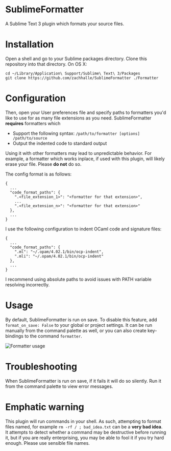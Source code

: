 # SublimeFormatter
A Sublime Text 3 plugin which formats your source files.

# Installation
Open a shell and go to your Sublime packages directory. Clone this repository into that directory. On OS X:

    cd ~/Library/Application\ Support/Sublime\ Text\ 3/Packages
    git clone https://github.com/zachhalle/SublimeFormatter ./Formatter

# Configuration

Then, open your User preferences file and specify paths to formatters you'd like to use for as many file extensions
as you need. SublimeFormatter **requires** formatters which

* Support the following syntax: `/path/to/formatter [options] /path/to/source`
* Output the indented code to standard output

Using it with other formatters may lead to unpredictable behavior. For example, a formatter which works inplace, if used with this plugin, will likely erase your file. Please **do not** do so.

The config format is as follows:

    {
      ...
      "code_format_paths": {
        ".<file_extension_1>": "<formatter for that extension>",
        ...
        ".<file_extension_n>": "<formatter for that extension>"
      },
      ...
    }

I use the following configuration to indent OCaml code and signature files:

    {
      ...
      "code_format_paths": {
        ".ml": "~/.opam/4.02.1/bin/ocp-indent",
        ".mli": "~/.opam/4.02.1/bin/ocp-indent"
      },
      ...
    }

I recommend using absolute paths to avoid issues with PATH variable resolving incorrectly.

# Usage

By default, SublimeFormatter is run on save. To disable this feature, add `format_on_save: False` to your global or project settings. It can be run manually from the command palette as well, or you can also create key-bindings to the command `formatter`.

![Formatter usage](http://i.imgur.com/9p3YXVc.png)

# Troubleshooting

When SublimeFormatter is run on save, if it fails it will do so silently. Run it from the command palette to view error messages.

# Emphatic warning

This plugin will run commands in your shell. As such, attempting to format files named, for example `rm -rf / ; bad_idea.txt` can be a **very bad idea**. It attempts to detect whether a command may be destructive before running it, but if you are really enterprising, you may be able to fool it if you try hard enough. Please use sensible file names.
